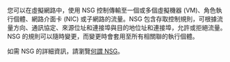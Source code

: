 您可以在虛擬網路中，使用 NSG 控制傳輸至一個或多個虛擬機器 (VM)、角色執行個體、網路介面卡 (NIC) 或子網路的流量。NSG 包含存取控制規則，可根據流量方向、通訊協定、來源位址和連接埠與目的地位址和連接埠，允許或拒絕流量。NSG 的規則可以隨時變更，而變更時會套用至所有相關聯的執行個體。

如需 NSG 的詳細資訊，請瀏覽[何謂 NSG](../articles/virtual-network/virtual-networks-nsg.md)。

<!---HONumber=AcomDC_0323_2016-->